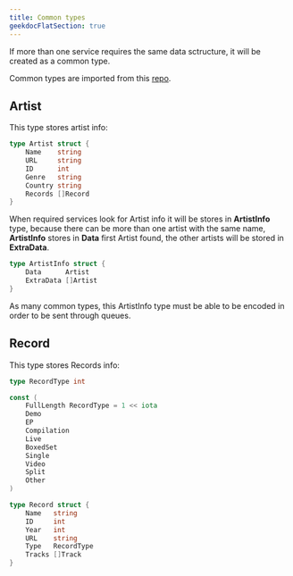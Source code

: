 ```yaml
---
title: Common types
geekdocFlatSection: true
---
```


If more than one service requires the same data sctructure, it will be created as a common type.

Common types are imported from this [repo](https://git.windmaker.net/musicmanager/Common-Types).

## Artist

This type stores artist info:

```go
type Artist struct {
	Name    string
	URL     string
	ID      int
	Genre   string
	Country string
	Records []Record
}
```

When required services look for Artist info it will be stores in **ArtistInfo** type, because there can be more than one artist with the same name, **ArtistInfo** stores in **Data** first Artist found, the other artists will be stored in **ExtraData**.

```go
type ArtistInfo struct {
	Data      Artist
	ExtraData []Artist
}
```
As many common types, this ArtistInfo type must be able to be encoded in order to be sent through queues.

## Record

This type stores Records info:
```go
type RecordType int

const (
	FullLength RecordType = 1 << iota
	Demo
	EP
	Compilation
	Live
	BoxedSet
	Single
	Video
	Split
	Other
)

type Record struct {
	Name   string
	ID     int
	Year   int
	URL    string
	Type   RecordType
	Tracks []Track
}
```
